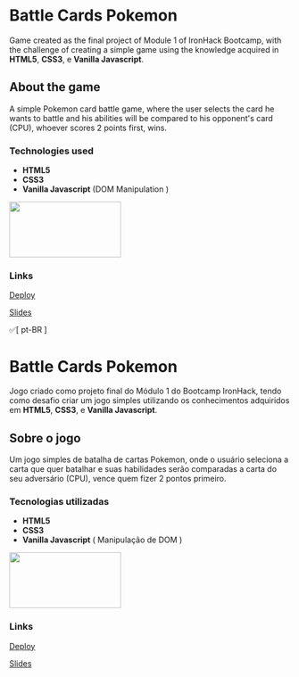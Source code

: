 # Battle Cards Pokemon

Game created as the final project of Module 1 of IronHack Bootcamp, with the challenge of creating a simple game using the knowledge acquired in **HTML5**, **CSS3**, e **Vanilla Javascript**.

## About the game

A simple Pokemon card battle game, where the user selects the card he wants to battle and his abilities will be compared to his opponent's card (CPU), whoever scores 2 points first, wins.

### Technologies used

- **HTML5**
- **CSS3**
- **Vanilla Javascript** (DOM Manipulation )

<img src="https://alonza.com.br/wp-content/uploads/2021/07/linguagens-front-end.png" width="200" height="100">

### Links

[Deploy](https://bruno-fonoff.github.io/projeto01-thegame/)

[Slides](https://docs.google.com/presentation/d/1_UBo21X4xbrJXlVt48psxXwio7HciWByvKsXDv-TKmk/edit#slide=id.g13550852f6f_0_5)

:white_check_mark:[ pt-BR ]

# Battle Cards Pokemon

Jogo criado como projeto final do Módulo 1 do Bootcamp IronHack, tendo como desafio criar um jogo simples utilizando os conhecimentos adquiridos em **HTML5**, **CSS3**, e **Vanilla Javascript**.

## Sobre o jogo

Um jogo simples de batalha de cartas Pokemon, onde o usuário seleciona a carta que quer batalhar e suas habilidades serão comparadas a carta do seu adversário (CPU), vence quem fizer 2 pontos primeiro.

### Tecnologias utilizadas

- **HTML5**
- **CSS3**
- **Vanilla Javascript** ( Manipulação de DOM )

<img src="https://alonza.com.br/wp-content/uploads/2021/07/linguagens-front-end.png" width="200" height="100">

### Links

[Deploy](https://bruno-fonoff.github.io/projeto01-thegame/)

[Slides](https://docs.google.com/presentation/d/1_UBo21X4xbrJXlVt48psxXwio7HciWByvKsXDv-TKmk/edit#slide=id.g13550852f6f_0_5)
